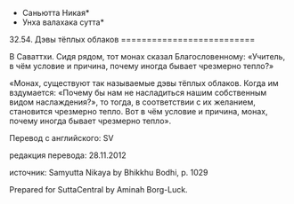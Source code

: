 * Саньютта Никая*
* Унха валахака сутта*

32\.54\. Дэвы тёплых облаков
\=\=\=\=\=\=\=\=\=\=\=\=\=\=\=\=\=\=\=\=\=\=\=\=\=\=

В Саваттхи\. Сидя рядом, тот монах сказал Благословенному: «Учитель, в чём условие и причина, почему иногда бывает чрезмерно тепло?»

«Монах, существуют так называемые дэвы тёплых облаков\. Когда им вздумается: «Почему бы нам не насладиться нашим собственным видом наслаждения?», то тогда, в соответствии с их желанием, становится чрезмерно тепло\. Вот в чём условие и причина, монах, почему иногда бывает чрезмерно тепло»\.

Перевод с английского: SV

редакция перевода: 28\.11\.2012

источник: Samyutta Nikaya by Bhikkhu Bodhi, p\. 1029

Prepared for SuttaCentral by Aminah Borg\-Luck\.